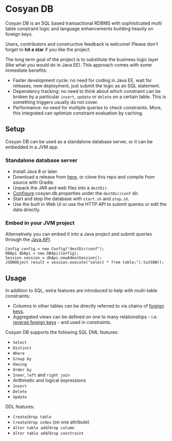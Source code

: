 # Cosyan DB

Cosyan DB is an SQL based transactional RDBMS with sophisticated multi table constraint logic and language enhancements
building heavily on foreign keys.

Users, contributors and constructive feedback is welcome! Please don't forget to **hit a star** if you like the project.

The long term goal of the project is to substitute the business logic layer (like what you would do in Java EE).
This approach comes with some immediate benefits:

 * Faster development cycle: no need for coding in Java EE, wait for releases, new deployment,
   just submit the logic as an SQL statement.
 * Dependency tracking: no need to think about which constraint can be broken by a particular `insert`,
   `update` or `delete` on a certain table. This is something triggers usually do not cover.
 * Performance: no need for multiple queries to check constraints. More, this integrated can optimize constraint evaluation
   by caching.

## Setup

Cosyan DB can be used as a standalone database server, or it can be embedded in a JVM app.

### Standalone database server

 * Install Java 8 or later.
 * Download a release from [here](http://cosyandb.com/releases/), or clone this repo and compile from source with Gradle.
 * Unpack the JAR and web files into a `destDir`.
 * [Configure](http://cosyandb.com/configuration/) cosyan.db.properties under the `destDir/conf` dir.
 * Start and stop the database with `start.sh` and `stop.sh`.
 * Use the built in Web UI or use the HTTP API to submit queries or edit the data directly.
 
### Embed in your JVM project

Alternatively you can embed it into a Java project and submit queries through the [Java API](https://github.com/gsvigruha/cosyan/blob/master/src/main/java/com/cosyan/db/DBApi.java).
```
Config config = new Config("destDir/conf");
DBApi dbApi = new DBApi(config);
Session session = dbApi.newAdminSession();
JSONObject result = session.execute("select * from table;").toJSON();
```

## Usage

In addition to SQL, extra features are introduced to help with multi-table constraints:

 * Columns in other tables can be directly referred to via chains of [foreign keys](https://github.com/gsvigruha/cosyan/blob/master/src/main/resources/doc/rules/31_foreign_keys.md).
 * Aggregated views can be defined on one to many relationships - i.e. [reverse foreign keys](https://github.com/gsvigruha/cosyan/blob/master/src/main/resources/doc/rules/32_reverse_foreign_keys.md) - and used in constraints.

Cosyan DB supports the following SQL DML features:

 * `Select`
 * `Distinct`
 * `Where`
 * `Group by`
 * `Having`
 * `Order by`
 * `Inner`, `left` and `right join`
 * Arithmetic and logical expressions
 * `Insert`
 * `Delete`
 * `Update`

DDL features:

 * `Create`/`drop table`
 * `Create`/`drop index` (on one attribute)
 * `Alter table add`/`drop column`
 * `Alter table add`/`drop constraint`

